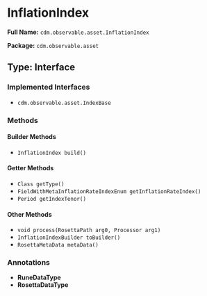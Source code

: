 # InflationIndex

**Full Name:** `cdm.observable.asset.InflationIndex`

**Package:** `cdm.observable.asset`

## Type: Interface

### Implemented Interfaces

- `cdm.observable.asset.IndexBase`

### Methods

#### Builder Methods

- `InflationIndex build()`

#### Getter Methods

- `Class getType()`
- `FieldWithMetaInflationRateIndexEnum getInflationRateIndex()`
- `Period getIndexTenor()`

#### Other Methods

- `void process(RosettaPath arg0, Processor arg1)`
- `InflationIndexBuilder toBuilder()`
- `RosettaMetaData metaData()`

### Annotations

- **RuneDataType**
- **RosettaDataType**

